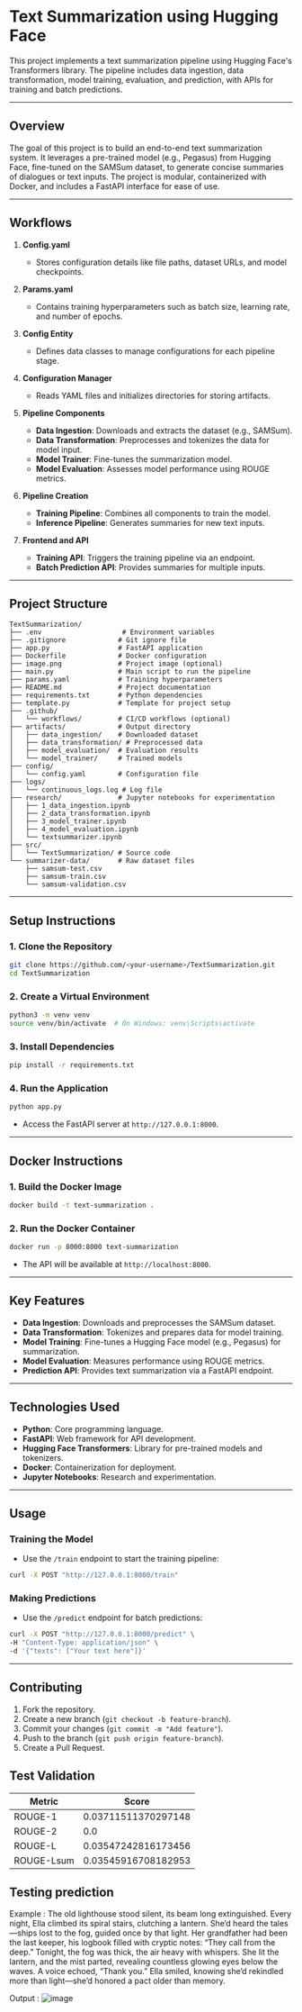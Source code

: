 # Text Summarization using Hugging Face

This project implements a text summarization pipeline using Hugging Face's Transformers library. The pipeline includes data ingestion, data transformation, model training, evaluation, and prediction, with APIs for training and batch predictions.

---

## **Overview**

The goal of this project is to build an end-to-end text summarization system. It leverages a pre-trained model (e.g., Pegasus) from Hugging Face, fine-tuned on the SAMSum dataset, to generate concise summaries of dialogues or text inputs. The project is modular, containerized with Docker, and includes a FastAPI interface for ease of use.

---

## **Workflows**

1. **Config.yaml**  
   - Stores configuration details like file paths, dataset URLs, and model checkpoints.

2. **Params.yaml**  
   - Contains training hyperparameters such as batch size, learning rate, and number of epochs.

3. **Config Entity**  
   - Defines data classes to manage configurations for each pipeline stage.

4. **Configuration Manager**  
   - Reads YAML files and initializes directories for storing artifacts.

5. **Pipeline Components**  
   - **Data Ingestion**: Downloads and extracts the dataset (e.g., SAMSum).  
   - **Data Transformation**: Preprocesses and tokenizes the data for model input.  
   - **Model Trainer**: Fine-tunes the summarization model.  
   - **Model Evaluation**: Assesses model performance using ROUGE metrics.

6. **Pipeline Creation**  
   - **Training Pipeline**: Combines all components to train the model.  
   - **Inference Pipeline**: Generates summaries for new text inputs.

7. **Frontend and API**  
   - **Training API**: Triggers the training pipeline via an endpoint.  
   - **Batch Prediction API**: Provides summaries for multiple inputs.

---

## **Project Structure**

```
TextSummarization/
├── .env                    # Environment variables
├── .gitignore             # Git ignore file
├── app.py                 # FastAPI application
├── Dockerfile             # Docker configuration
├── image.png              # Project image (optional)
├── main.py                # Main script to run the pipeline
├── params.yaml            # Training hyperparameters
├── README.md              # Project documentation
├── requirements.txt       # Python dependencies
├── template.py            # Template for project setup
├── .github/
│   └── workflows/         # CI/CD workflows (optional)
├── artifacts/             # Output directory
│   ├── data_ingestion/    # Downloaded dataset
│   ├── data_transformation/ # Preprocessed data
│   ├── model_evaluation/  # Evaluation results
│   └── model_trainer/     # Trained models
├── config/
│   └── config.yaml        # Configuration file
├── logs/
│   └── continuous_logs.log # Log file
├── research/              # Jupyter notebooks for experimentation
│   ├── 1_data_ingestion.ipynb
│   ├── 2_data_transformation.ipynb
│   ├── 3_model_trainer.ipynb
│   ├── 4_model_evaluation.ipynb
│   └── textsummarizer.ipynb
├── src/
│   └── TextSummarization/ # Source code
└── summarizer-data/       # Raw dataset files
    ├── samsum-test.csv
    ├── samsum-train.csv
    └── samsum-validation.csv
```

---

## **Setup Instructions**

### **1. Clone the Repository**
```bash
git clone https://github.com/<your-username>/TextSummarization.git
cd TextSummarization
```

### **2. Create a Virtual Environment**
```bash
python3 -m venv venv
source venv/bin/activate  # On Windows: venv\Scripts\activate
```

### **3. Install Dependencies**
```bash
pip install -r requirements.txt
```

### **4. Run the Application**
```bash
python app.py
```
- Access the FastAPI server at `http://127.0.0.1:8000`.

---

## **Docker Instructions**

### **1. Build the Docker Image**
```bash
docker build -t text-summarization .
```

### **2. Run the Docker Container**
```bash
docker run -p 8000:8000 text-summarization
```
- The API will be available at `http://localhost:8000`.

---

## **Key Features**

- **Data Ingestion**: Downloads and preprocesses the SAMSum dataset.
- **Data Transformation**: Tokenizes and prepares data for model training.
- **Model Training**: Fine-tunes a Hugging Face model (e.g., Pegasus) for summarization.
- **Model Evaluation**: Measures performance using ROUGE metrics.
- **Prediction API**: Provides text summarization via a FastAPI endpoint.

---

## **Technologies Used**

- **Python**: Core programming language.
- **FastAPI**: Web framework for API development.
- **Hugging Face Transformers**: Library for pre-trained models and tokenizers.
- **Docker**: Containerization for deployment.
- **Jupyter Notebooks**: Research and experimentation.

---

## **Usage**

### **Training the Model**
- Use the `/train` endpoint to start the training pipeline:
```bash
curl -X POST "http://127.0.0.1:8000/train"
```

### **Making Predictions**
- Use the `/predict` endpoint for batch predictions:
```bash
curl -X POST "http://127.0.0.1:8000/predict" \
-H "Content-Type: application/json" \
-d '{"texts": ["Your text here"]}'
```

---

## **Contributing**

1. Fork the repository.
2. Create a new branch (`git checkout -b feature-branch`).
3. Commit your changes (`git commit -m "Add feature"`).
4. Push to the branch (`git push origin feature-branch`).
5. Create a Pull Request.

## Test Validation 
| Metric   | Score                |
|----------|----------------------|
| ROUGE-1  | 0.03711511370297148  |
| ROUGE-2  | 0.0                  |
| ROUGE-L  | 0.03547242816173456  |
| ROUGE-Lsum | 0.03545916708182953 | 

## Testing prediction 
Example : The old lighthouse stood silent, its beam long extinguished. Every night, Ella climbed its spiral stairs, clutching a lantern. She’d heard the tales—ships lost to the fog, guided once by that light. Her grandfather had been the last keeper, his logbook filled with cryptic notes: “They call from the deep.” Tonight, the fog was thick, the air heavy with whispers. She lit the lantern, and the mist parted, revealing countless glowing eyes below the waves. A voice echoed, “Thank you.” Ella smiled, knowing she’d rekindled more than light—she’d honored a pact older than memory. 

Output : ![image](https://github.com/user-attachments/assets/cd89291c-a48f-4646-99a2-580e01bcbfc6)
